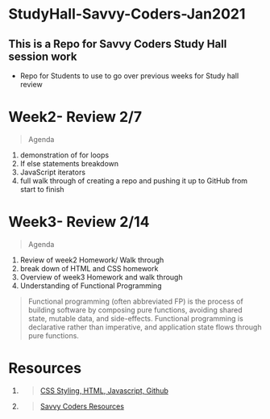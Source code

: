 # StudyHall-Savvy-Coders-Jan2021

## This is a Repo for Savvy Coders Study Hall session work 

- Repo for Students to use to go over previous weeks for Study hall review

# Week2- Review 2/7

> Agenda 
1. demonstration of for loops
2. If else statements breakdown
3. JavaScript iterators
4. full walk through of creating a repo and pushing it up to GitHub from start to finish

# Week3- Review 2/14

>Agenda
1. Review of week2 Homework/ Walk through
2. break down of HTML and CSS homework
3. Overview of week3 Homework and walk through
4. Understanding of Functional Programming 
> Functional programming (often abbreviated FP) is the process of building software by composing pure functions, avoiding shared state, mutable data, and side-effects. Functional programming is declarative rather than imperative, and application state flows through pure functions.

# Resources

1. > [CSS Styling, HTML, Javascript, Github](https://github.com/JohanBester/Resources)
2. >[Savvy Coders Resources](https://github.com/savvy-coders)

